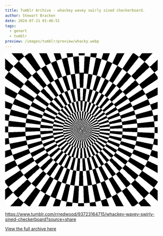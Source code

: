 ```yaml
---
title: Tumblr Archive - whackey wavey swirly sined checkerboard.
author: Stewart Bracken
date: 2024-07-21 01:46:51
tags:
  - genart
  - tumblr
preview: /images/tumblr/preview/whacky.webp
---
```


![whackey wavey swirly sined checkerboard.](/images/tumblr/whacky.webp)

https://www.tumblr.com/rrredwood/93723164715/whackey-wavey-swirly-sined-checkerboard?source=share

[View the full archive here](https://www.tumblr.com/rrredwood)